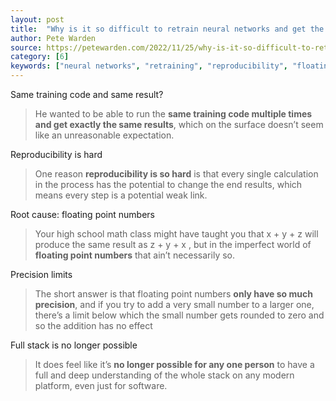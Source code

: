 ```yaml
---
layout: post
title:  "Why is it so difficult to retrain neural networks and get the same results?"
author: Pete Warden
source: https://petewarden.com/2022/11/25/why-is-it-so-difficult-to-retrain-neural-networks-and-get-the-same-results/
category: [6]
keywords: ["neural networks", "retraining", "reproducibility", "floating point numbers", "precision limits"]
---
```


Same training code and same result?

> He wanted to be able to run the **same training code multiple times and get exactly the same results**, which on the surface doesn’t seem like an unreasonable expectation.

Reproducibility is hard

> One reason **reproducibility is so hard** is that every single calculation in the process has the potential to change the end results, which means every step is a potential weak link.

Root cause: floating point numbers

> Your high school math class might have taught you that x + y + z will produce the same result as z + y + x , but in the imperfect world of **floating point numbers** that ain’t necessarily so.

Precision limits

> The short answer is that floating point numbers **only have so much precision**, and if you try to add a very small number to a larger one, there’s a limit below which the small number gets rounded to zero and so the addition has no effect

Full stack is no longer possible

> It does feel like it’s **no longer possible for any one person** to have a full and deep understanding of the whole stack on any modern platform, even just for software.
